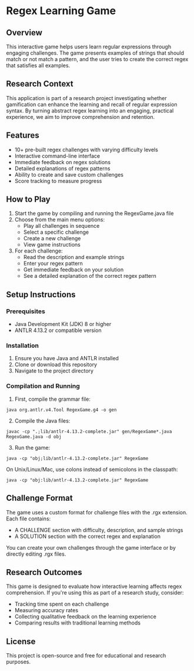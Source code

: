 # Regex Learning Game

## Overview
This interactive game helps users learn regular expressions through engaging challenges. The game presents examples of strings that should match or not match a pattern, and the user tries to create the correct regex that satisfies all examples.

## Research Context
This application is part of a research project investigating whether gamification can enhance the learning and recall of regular expression syntax. By turning abstract regex learning into an engaging, practical experience, we aim to improve comprehension and retention.

## Features
- 10+ pre-built regex challenges with varying difficulty levels
- Interactive command-line interface
- Immediate feedback on regex solutions
- Detailed explanations of regex patterns
- Ability to create and save custom challenges
- Score tracking to measure progress

## How to Play
1. Start the game by compiling and running the RegexGame.java file
2. Choose from the main menu options:
   - Play all challenges in sequence
   - Select a specific challenge
   - Create a new challenge
   - View game instructions
3. For each challenge:
   - Read the description and example strings
   - Enter your regex pattern
   - Get immediate feedback on your solution
   - See a detailed explanation of the correct regex pattern

## Setup Instructions

### Prerequisites
- Java Development Kit (JDK) 8 or higher
- ANTLR 4.13.2 or compatible version

### Installation
1. Ensure you have Java and ANTLR installed
2. Clone or download this repository
3. Navigate to the project directory

### Compilation and Running
1. First, compile the grammar file:
```
java org.antlr.v4.Tool RegexGame.g4 -o gen
```

2. Compile the Java files:
```
javac -cp ".;lib/antlr-4.13.2-complete.jar" gen/RegexGame*.java RegexGame.java -d obj
```

3. Run the game:
```
java -cp "obj;lib/antlr-4.13.2-complete.jar" RegexGame
```

On Unix/Linux/Mac, use colons instead of semicolons in the classpath:
```
java -cp "obj:lib/antlr-4.13.2-complete.jar" RegexGame
```

## Challenge Format
The game uses a custom format for challenge files with the .rgx extension. Each file contains:
- A CHALLENGE section with difficulty, description, and sample strings
- A SOLUTION section with the correct regex and explanation

You can create your own challenges through the game interface or by directly editing .rgx files.

## Research Outcomes
This game is designed to evaluate how interactive learning affects regex comprehension. If you're using this as part of a research study, consider:
- Tracking time spent on each challenge
- Measuring accuracy rates
- Collecting qualitative feedback on the learning experience
- Comparing results with traditional learning methods

## License
This project is open-source and free for educational and research purposes.